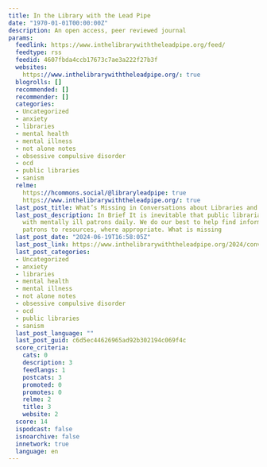 ```yaml
---
title: In the Library with the Lead Pipe
date: "1970-01-01T00:00:00Z"
description: An open access, peer reviewed journal
params:
  feedlink: https://www.inthelibrarywiththeleadpipe.org/feed/
  feedtype: rss
  feedid: 4607fbda4ccb17673c7ae3a222f27b3f
  websites:
    https://www.inthelibrarywiththeleadpipe.org/: true
  blogrolls: []
  recommended: []
  recommender: []
  categories:
  - Uncategorized
  - anxiety
  - libraries
  - mental health
  - mental illness
  - not alone notes
  - obsessive compulsive disorder
  - ocd
  - public libraries
  - sanism
  relme:
    https://hcommons.social/@libraryleadpipe: true
    https://www.inthelibrarywiththeleadpipe.org/: true
  last_post_title: What’s Missing in Conversations about Libraries and Mental Illness
  last_post_description: In Brief It is inevitable that public librarians interact
    with mentally ill patrons daily. We do our best to help find information and connect
    patrons to resources, where appropriate. What is missing
  last_post_date: "2024-06-19T16:58:05Z"
  last_post_link: https://www.inthelibrarywiththeleadpipe.org/2024/conversations-about-libraries/
  last_post_categories:
  - Uncategorized
  - anxiety
  - libraries
  - mental health
  - mental illness
  - not alone notes
  - obsessive compulsive disorder
  - ocd
  - public libraries
  - sanism
  last_post_language: ""
  last_post_guid: c6d5ec44626965ad92b302194c069f4c
  score_criteria:
    cats: 0
    description: 3
    feedlangs: 1
    postcats: 3
    promoted: 0
    promotes: 0
    relme: 2
    title: 3
    website: 2
  score: 14
  ispodcast: false
  isnoarchive: false
  innetwork: true
  language: en
---
```

